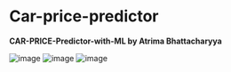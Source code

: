 ﻿# Car-price-predictor
**CAR-PRICE-Predictor-with-ML by Atrima Bhattacharyya**

![image](https://github.com/atrimabhatta/CAR-PRICE-Predictor-with-ML/assets/159685040/820be6ea-a875-4c52-ac83-ebbd14be06d6)
![image](https://github.com/atrimabhatta/CAR-PRICE-Predictor-with-ML/assets/159685040/9b9a6c41-7278-4e84-b887-7087e3e8676f)
![image](https://github.com/atrimabhatta/CAR-PRICE-Predictor-with-ML/assets/159685040/cff3414e-1854-438a-86a2-de0a33a30085)

